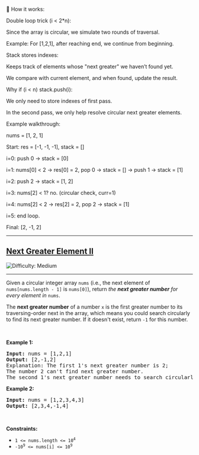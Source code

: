 🔑 How it works:

Double loop trick (i < 2*n):

Since the array is circular, we simulate two rounds of traversal.

Example: For [1,2,1], after reaching end, we continue from beginning.

Stack stores indexes:

Keeps track of elements whose "next greater" we haven’t found yet.

We compare with current element, and when found, update the result.

Why if (i < n) stack.push(i):

We only need to store indexes of first pass.

In the second pass, we only help resolve circular next greater elements.

Example walkthrough:

nums = [1, 2, 1]

Start: res = [-1, -1, -1], stack = []

i=0: push 0 → stack = [0]

i=1: nums[0] < 2 → res[0] = 2, pop 0 → stack = [] → push 1 → stack = [1]

i=2: push 2 → stack = [1, 2]

i=3: nums[2] < 1? no. (circular check, curr=1)

i=4: nums[2] < 2 → res[2] = 2, pop 2 → stack = [1]

i=5: end loop.

Final: [2, -1, 2]

---
<h2><a href="https://leetcode.com/problems/next-greater-element-ii">Next Greater Element II</a></h2> <img src='https://img.shields.io/badge/Difficulty-Medium-orange' alt='Difficulty: Medium' /><hr><p>Given a circular integer array <code>nums</code> (i.e., the next element of <code>nums[nums.length - 1]</code> is <code>nums[0]</code>), return <em>the <strong>next greater number</strong> for every element in</em> <code>nums</code>.</p>

<p>The <strong>next greater number</strong> of a number <code>x</code> is the first greater number to its traversing-order next in the array, which means you could search circularly to find its next greater number. If it doesn&#39;t exist, return <code>-1</code> for this number.</p>

<p>&nbsp;</p>
<p><strong class="example">Example 1:</strong></p>

<pre>
<strong>Input:</strong> nums = [1,2,1]
<strong>Output:</strong> [2,-1,2]
Explanation: The first 1&#39;s next greater number is 2; 
The number 2 can&#39;t find next greater number. 
The second 1&#39;s next greater number needs to search circularly, which is also 2.
</pre>

<p><strong class="example">Example 2:</strong></p>

<pre>
<strong>Input:</strong> nums = [1,2,3,4,3]
<strong>Output:</strong> [2,3,4,-1,4]
</pre>

<p>&nbsp;</p>
<p><strong>Constraints:</strong></p>

<ul>
	<li><code>1 &lt;= nums.length &lt;= 10<sup>4</sup></code></li>
	<li><code>-10<sup>9</sup> &lt;= nums[i] &lt;= 10<sup>9</sup></code></li>
</ul>
